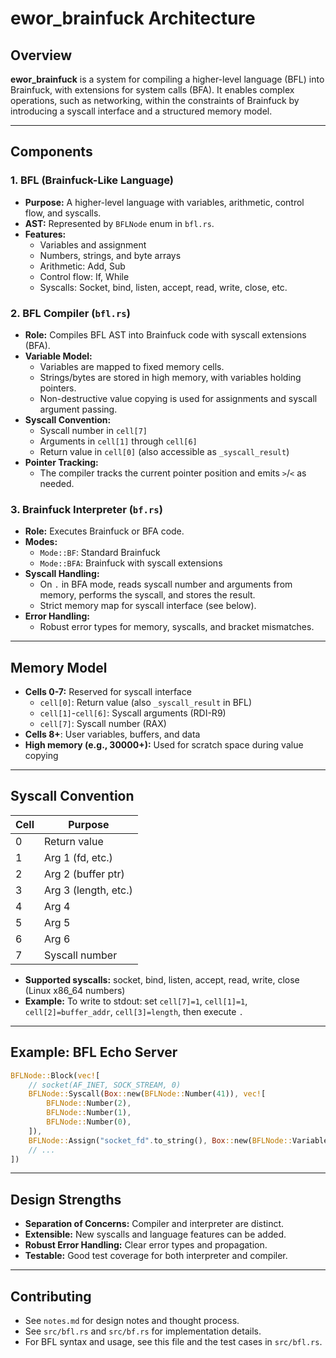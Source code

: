 # ewor_brainfuck Architecture

## Overview

**ewor_brainfuck** is a system for compiling a higher-level language (BFL) into Brainfuck, with extensions for system calls (BFA). It enables complex operations, such as networking, within the constraints of Brainfuck by introducing a syscall interface and a structured memory model.

---

## Components

### 1. BFL (Brainfuck-Like Language)
- **Purpose:** A higher-level language with variables, arithmetic, control flow, and syscalls.
- **AST:** Represented by `BFLNode` enum in `bfl.rs`.
- **Features:**
  - Variables and assignment
  - Numbers, strings, and byte arrays
  - Arithmetic: Add, Sub
  - Control flow: If, While
  - Syscalls: Socket, bind, listen, accept, read, write, close, etc.

### 2. BFL Compiler (`bfl.rs`)
- **Role:** Compiles BFL AST into Brainfuck code with syscall extensions (BFA).
- **Variable Model:**
  - Variables are mapped to fixed memory cells.
  - Strings/bytes are stored in high memory, with variables holding pointers.
  - Non-destructive value copying is used for assignments and syscall argument passing.
- **Syscall Convention:**
  - Syscall number in `cell[7]`
  - Arguments in `cell[1]` through `cell[6]`
  - Return value in `cell[0]` (also accessible as `_syscall_result`)
- **Pointer Tracking:**
  - The compiler tracks the current pointer position and emits `>`/`<` as needed.

### 3. Brainfuck Interpreter (`bf.rs`)
- **Role:** Executes Brainfuck or BFA code.
- **Modes:**
  - `Mode::BF`: Standard Brainfuck
  - `Mode::BFA`: Brainfuck with syscall extensions
- **Syscall Handling:**
  - On `.` in BFA mode, reads syscall number and arguments from memory, performs the syscall, and stores the result.
  - Strict memory map for syscall interface (see below).
- **Error Handling:**
  - Robust error types for memory, syscalls, and bracket mismatches.

---

## Memory Model

- **Cells 0-7:** Reserved for syscall interface
  - `cell[0]`: Return value (also `_syscall_result` in BFL)
  - `cell[1]`-`cell[6]`: Syscall arguments (RDI-R9)
  - `cell[7]`: Syscall number (RAX)
- **Cells 8+**: User variables, buffers, and data
- **High memory (e.g., 30000+):** Used for scratch space during value copying

---

## Syscall Convention

| Cell      | Purpose                |
|-----------|------------------------|
| 0         | Return value           |
| 1         | Arg 1 (fd, etc.)       |
| 2         | Arg 2 (buffer ptr)     |
| 3         | Arg 3 (length, etc.)   |
| 4         | Arg 4                  |
| 5         | Arg 5                  |
| 6         | Arg 6                  |
| 7         | Syscall number         |

- **Supported syscalls:** socket, bind, listen, accept, read, write, close (Linux x86_64 numbers)
- **Example:** To write to stdout: set `cell[7]=1`, `cell[1]=1`, `cell[2]=buffer_addr`, `cell[3]=length`, then execute `.`

---

## Example: BFL Echo Server

```rust
BFLNode::Block(vec![
    // socket(AF_INET, SOCK_STREAM, 0)
    BFLNode::Syscall(Box::new(BFLNode::Number(41)), vec![
        BFLNode::Number(2),
        BFLNode::Number(1),
        BFLNode::Number(0),
    ]),
    BFLNode::Assign("socket_fd".to_string(), Box::new(BFLNode::Variable("_syscall_result".to_string()))),
    // ...
])
```

---

## Design Strengths
- **Separation of Concerns:** Compiler and interpreter are distinct.
- **Extensible:** New syscalls and language features can be added.
- **Robust Error Handling:** Clear error types and propagation.
- **Testable:** Good test coverage for both interpreter and compiler.

---

## Contributing
- See `notes.md` for design notes and thought process.
- See `src/bfl.rs` and `src/bf.rs` for implementation details.
- For BFL syntax and usage, see this file and the test cases in `src/bfl.rs`. 